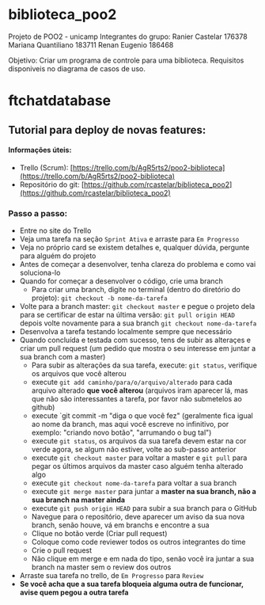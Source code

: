 # biblioteca_poo2
Projeto de POO2 - unicamp
Integrantes do grupo:
  Ranier Castelar 176378
  Mariana Quantiliano 183711
  Renan Eugenio 186468
  
 Objetivo: Criar um programa de controle para uma biblioteca. Requisitos disponiveis no diagrama de casos de uso.
 
 
 # ftchatdatabase

## Tutorial para deploy de novas features:

#### Informações úteis:
* Trello (Scrum): [https://trello.com/b/AgR5rts2/poo2-biblioteca](https://trello.com/b/AgR5rts2/poo2-biblioteca)
* Repositório do git: [https://github.com/rcastelar/biblioteca_poo2](https://github.com/rcastelar/biblioteca_poo2)

### Passo a passo:
- Entre no site do Trello
- Veja uma tarefa na seção `Sprint Ativa` e arraste para `Em Progresso`
- Veja no próprio card se existem detalhes e, qualquer dúvida, pergunte para alguém do projeto
- Antes de começar a desenvolver, tenha clareza do problema e como vai soluciona-lo
- Quando for começar a desenvolver o código, crie uma branch
  - Para criar uma branch, digite no terminal (dentro do diretório do projeto): `git checkout -b nome-da-tarefa`
- Volte para a branch master: `git checkout master` e pegue o projeto dela para se certificar de estar na última versão: `git pull origin HEAD` depois volte novamente para a sua branch `git checkout nome-da-tarefa`
- Desenvolva a tarefa testando localmente sempre que necessário
- Quando concluída e testada com sucesso, tens de subir as alteraçes e criar um pull request (um pedido que mostra o seu interesse em juntar a sua branch com a master)
  - Para subir as alterações da sua tarefa, execute: `git status`, verifique os arquivos que você alterou
  - execute `git add caminho/para/o/arquivo/alterado` para cada arquivo alterado **que você alterou** (arquivos iram aparecer lá, mas que não são interessantes a tarefa, por favor não submetelos ao github)
  - execute `git commit -m "diga o que você fez" (geralmente fica igual ao nome da branch, mas aqui você escreve no infinitivo, por exemplo: "criando novo botão", "arrumando o bug tal")
  - execute `git status`, os arquivos da sua tarefa devem estar na cor verde agora, se algum não estiver, volte ao sub-passo anterior
  - execute `git checkout master` para voltar a master e `git pull` para pegar os últimos arquivos da master caso alguém tenha alterado algo
  - execute `git checkout nome-da-tarefa` para voltar a sua branch
  - execute `git merge master` para juntar a **master na sua branch, não a sua branch na master ainda**
  - execute `git push origin HEAD` para subir a sua branch para o GitHub
  - Navegue para o repositório, deve aparecer um aviso da sua nova branch, senão houve, vá em branchs e encontre a sua
  - Clique no botão verde (Criar pull request)
  - Coloque como code reviewer todos os outros integrantes do time
  - Crie o pull request
  - Não clique em merge e em nada do tipo, senão você ira juntar a sua branch na master sem o review dos outros
- Arraste sua tarefa no trello, de `Em Progresso` para `Review`
- **Se você acha que a sua tarefa bloqueia alguma outra de funcionar, avise quem pegou a outra tarefa**
